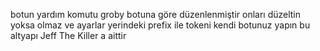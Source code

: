 botun yardım komutu groby botuna göre düzenlenmiştir onları düzeltin yoksa olmaz ve ayarlar yerindeki prefix ile tokeni kendi botunuz yapın bu altyapı Jeff The Killer a aittir
